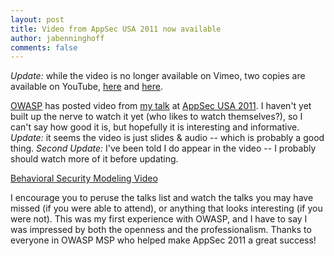 ```yaml
---
layout: post
title: Video from AppSec USA 2011 now available
author: jabenninghoff
comments: false
---
```

*Update:* while the video is no longer available on Vimeo, two copies
are available on YouTube, [here](https://www.youtube.com/watch?v=jLW617T45IA)
and [here](https://www.youtube.com/watch?v=hPBBuPI5tOg).

[OWASP](https://www.owasp.org/) has posted video from [my
talk](http://2011.appsecusa.org/talks.html#bsm) at [AppSec USA
2011](http://2011.appsecusa.org/). I haven't yet built up the nerve to
watch it yet (who likes to watch themselves?), so I can't say how good
it is, but hopefully it is interesting and informative. *Update:* it
seems the video is just slides & audio -- which is probably a good
thing. *Second Update:* I've been told I do appear in the video -- I
probably should watch more of it before updating.

[Behavioral Security Modeling Video](https://vimeo.com/31654452)

I encourage you to peruse the talks list and watch the talks you may
have missed (if you were able to attend), or anything that looks
interesting (if you were not). This was my first experience with OWASP,
and I have to say I was impressed by both the openness and the
professionalism. Thanks to everyone in OWASP MSP who helped make AppSec
2011 a great success!
